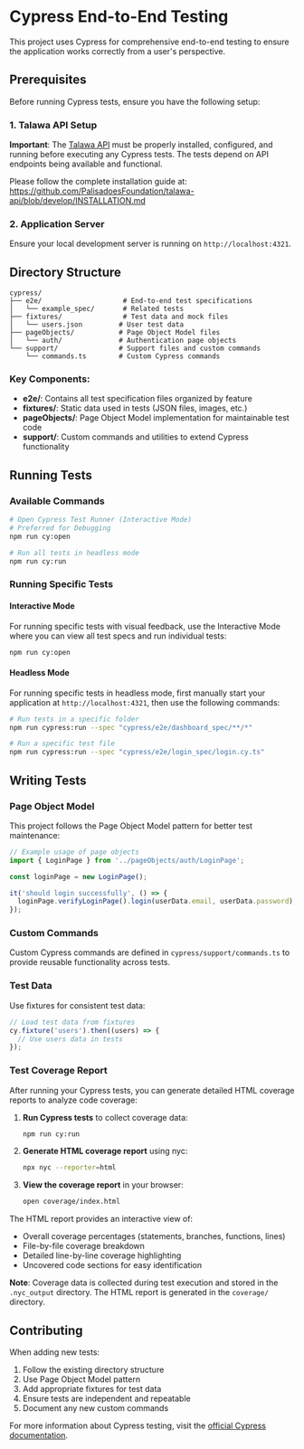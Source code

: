 # Cypress End-to-End Testing

This project uses Cypress for comprehensive end-to-end testing to ensure the application works correctly from a user's perspective.

## Prerequisites

Before running Cypress tests, ensure you have the following setup:

### 1. Talawa API Setup
**Important**: The [Talawa API](https://github.com/PalisadoesFoundation/talawa-api) must be properly installed, configured, and running before executing any Cypress tests. The tests depend on API endpoints being available and functional.

Please follow the complete installation guide at: https://github.com/PalisadoesFoundation/talawa-api/blob/develop/INSTALLATION.md

### 2. Application Server
Ensure your local development server is running on `http://localhost:4321`.

## Directory Structure

```
cypress/
├── e2e/                    # End-to-end test specifications
│   └── example_spec/       # Related tests
├── fixtures/               # Test data and mock files
│   └── users.json         # User test data
├── pageObjects/           # Page Object Model files
│   └── auth/              # Authentication page objects
└── support/               # Support files and custom commands
    └── commands.ts        # Custom Cypress commands
```

### Key Components:

- **e2e/**: Contains all test specification files organized by feature
- **fixtures/**: Static data used in tests (JSON files, images, etc.)
- **pageObjects/**: Page Object Model implementation for maintainable test code
- **support/**: Custom commands and utilities to extend Cypress functionality

## Running Tests

### Available Commands

```bash
# Open Cypress Test Runner (Interactive Mode) 
# Preferred for Debugging 
npm run cy:open

# Run all tests in headless mode
npm run cy:run
```

### Running Specific Tests

#### Interactive Mode
For running specific tests with visual feedback, use the Interactive Mode where you can view all test specs and run individual tests:
```bash
npm run cy:open
```

#### Headless Mode
For running specific tests in headless mode, first manually start your application at `http://localhost:4321`, then use the following commands:

```bash
# Run tests in a specific folder
npm run cypress:run --spec "cypress/e2e/dashboard_spec/**/*"

# Run a specific test file
npm run cypress:run --spec "cypress/e2e/login_spec/login.cy.ts"
```

## Writing Tests

### Page Object Model
This project follows the Page Object Model pattern for better test maintenance:

```javascript
// Example usage of page objects
import { LoginPage } from '../pageObjects/auth/LoginPage';

const loginPage = new LoginPage();

it('should login successfully', () => {
  loginPage.verifyLoginPage().login(userData.email, userData.password);;
});
```

### Custom Commands
Custom Cypress commands are defined in `cypress/support/commands.ts` to provide reusable functionality across tests.

### Test Data
Use fixtures for consistent test data:

```javascript
// Load test data from fixtures
cy.fixture('users').then((users) => {
  // Use users data in tests
});
```

### Test Coverage Report

After running your Cypress tests, you can generate detailed HTML coverage reports to analyze code coverage:

1. **Run Cypress tests** to collect coverage data:
   ```bash
   npm run cy:run
   ```

2. **Generate HTML coverage report** using nyc:
   ```bash
   npx nyc --reporter=html
   ```

3. **View the coverage report** in your browser:
   ```bash
   open coverage/index.html
   ```

The HTML report provides an interactive view of:
- Overall coverage percentages (statements, branches, functions, lines)
- File-by-file coverage breakdown
- Detailed line-by-line coverage highlighting
- Uncovered code sections for easy identification

**Note**: Coverage data is collected during test execution and stored in the `.nyc_output` directory. The HTML report is generated in the `coverage/` directory.

## Contributing

When adding new tests:

1. Follow the existing directory structure
2. Use Page Object Model pattern
3. Add appropriate fixtures for test data
4. Ensure tests are independent and repeatable
5. Document any new custom commands

For more information about Cypress testing, visit the [official Cypress documentation](https://docs.cypress.io/).

